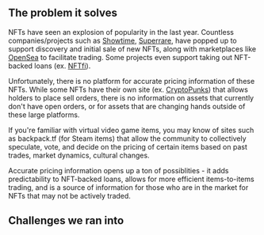 ## The problem it solves

NFTs have seen an explosion of popularity in the last year. Countless companies/projects such as [Showtime](https://alpha.tryshowtime.com/), [Superrare](https://superrare.co/), have popped up to support discovery and initial sale of new NFTs, along with marketplaces like [OpenSea](https://opensea.io/) to facilitate trading. Some projects even support taking out NFT-backed loans (ex. [NFTfi](https://nftfi.com/)).

Unfortunately, there is no platform for accurate pricing information of these NFTs. While some NFTs have their own site (ex. [CryptoPunks](https://www.larvalabs.com/cryptopunks)) that allows holders to place sell orders, there is no information on assets that currently don't have open orders, or for assets that are changing hands outside of these large platforms.

If you're familiar with virtual video game items, you may know of sites such as backpack.tf (for Steam items) that allow the community to collectively speculate, vote, and decide on the pricing of certain items based on past trades, market dynamics, cultural changes.

Accurate pricing information opens up a ton of possiblities - it adds predictability to NFT-backed loans, allows for more efficient items-to-items trading, and is a source of information for those who are in the market for NFTs that may not be actively traded.

## Challenges we ran into
